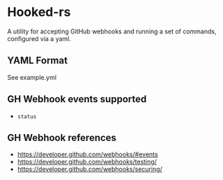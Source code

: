 # Hooked-rs

A utility for accepting GitHub webhooks and running a set of commands, configured via a yaml.

## YAML Format
See example.yml

## GH Webhook events supported
 - `status`

 ## GH Webhook references
  - https://developer.github.com/webhooks/#events
  - https://developer.github.com/webhooks/testing/
  - https://developer.github.com/webhooks/securing/